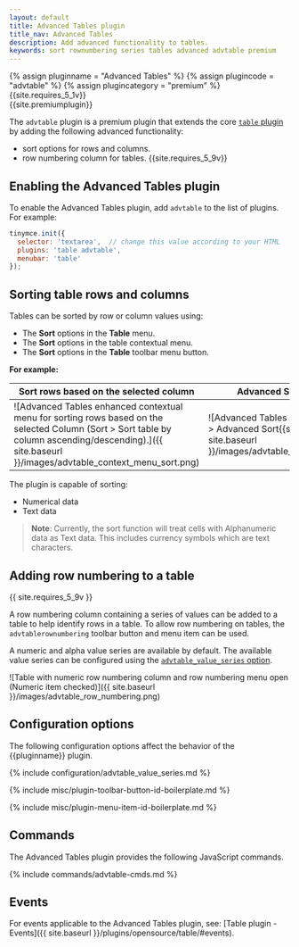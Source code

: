 ```yaml
---
layout: default
title: Advanced Tables plugin
title_nav: Advanced Tables
description: Add advanced functionality to tables.
keywords: sort rownumbering series tables advanced advtable premium
---
```


{% assign pluginname = "Advanced Tables" %}
{% assign plugincode = "advtable" %}
{% assign plugincategory = "premium" %}
{{site.requires_5_1v}}<br/>
{{site.premiumplugin}}

The `advtable` plugin is a premium plugin that extends the core [`table` plugin]({{site.baseurl}}/plugins/opensource/table/) by adding the following advanced functionality:
- sort options for rows and columns.
- row numbering column for tables. {{site.requires_5_9v}}

## Enabling the Advanced Tables plugin

To enable the Advanced Tables plugin, add `advtable` to the list of plugins. For example:

```js
tinymce.init({
  selector: 'textarea',  // change this value according to your HTML
  plugins: 'table advtable',
  menubar: 'table'
});
```

## Sorting table rows and columns

Tables can be sorted by row or column values using:

* The **Sort** options in the **Table** menu.
* The **Sort** options in the table contextual menu.
* The **Sort** options in the **Table** toolbar menu button.

**For example:**

| Sort rows based on the selected column                   | Advanced Sort Dialog                                 |
| -------------------------------------------------------- | ---------------------------------------------------- |
| ![Advanced Tables enhanced contextual menu for sorting rows based on the selected Column (Sort > Sort table by column ascending/descending).]({{ site.baseurl }}/images/advtable_context_menu_sort.png) | ![Advanced Tables sort dialog (Sort > Advanced Sort{{site.ellps}}).]({{ site.baseurl }}/images/advtable_dialog_sort.png) |

The plugin is capable of sorting:

* Numerical data
* Text data

> **Note**: Currently, the sort function will treat cells with Alphanumeric data as Text data. This includes currency symbols which are text characters.

## Adding row numbering to a table
{{ site.requires_5_9v }}

A row numbering column containing a series of values can be added to a table to help identify rows in a table. To allow row numbering on tables, the `advtablerownumbering` toolbar button and menu item can be used.

A numeric and alpha value series are available by default. The available value series can be configured using the [`advtable_value_series` option](#advtable_value_series).

![Table with numeric row numbering column and row numbering menu open (Numeric item checked)]({{ site.baseurl }}/images/advtable_row_numbering.png)

## Configuration options

The following configuration options affect the behavior of the {{pluginname}} plugin.

{% include configuration/advtable_value_series.md %}

{% include misc/plugin-toolbar-button-id-boilerplate.md %}

{% include misc/plugin-menu-item-id-boilerplate.md %}

## Commands

The Advanced Tables plugin provides the following JavaScript commands.

{% include commands/advtable-cmds.md %}

## Events

For events applicable to the Advanced Tables plugin, see: [Table plugin - Events]({{ site.baseurl }}/plugins/opensource/table/#events).
